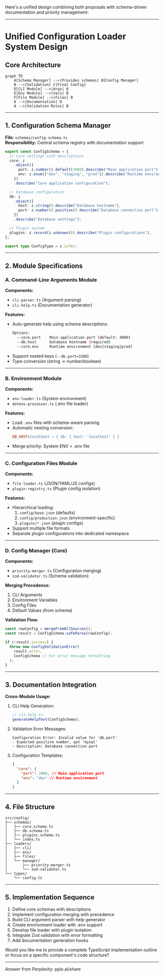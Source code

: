 Here's a unified design combining both proposals with schema-driven documentation and priority management:

---

# Unified Configuration Loader System Design

## Core Architecture

```mermaid
graph TD
    A[Schema Manager] -->|Provides schemas| B[Config Manager]
    B -->|Validation| C[Final Config]
    D[CLI Module] -->|Args| B
    E[Env Module] -->|Vars| B
    F[File Module] -->|Files| B
    A -->|Documentation| D
    A -->|Validation Rules| B
```

---

## 1. Configuration Schema Manager

**File:** `schemas/config-schema.ts`  
**Responsibility:** Central schema registry with documentation support

```ts
export const ConfigSchema = {
  // Core settings with descriptions
  core: z
    .object({
      port: z.number().default(3000).describe("Main application port"),
      env: z.enum(["dev", "staging", "prod"]).describe("Runtime environment"),
    })
    .describe("Core application configuration"),

  // Database configuration
  db: z
    .object({
      host: z.string().describe("Database hostname"),
      port: z.number().positive().describe("Database connection port"),
    })
    .describe("Database settings"),

  // Plugin system
  plugins: z.record(z.unknown()).describe("Plugin configurations"),
};

export type ConfigType = z.infer;
```

---

## 2. Module Specifications

### A. Command-Line Arguments Module

**Components:**

- `cli-parser.ts` (Argument parsing)
- `cli-help.ts` (Documentation generator)

**Features:**

- Auto-generate help using schema descriptions:
  ```bash
  Options:
    --core.port    Main application port (default: 3000)
    --db.host      Database hostname (required)
    --core.env     Runtime environment [dev|staging|prod]
  ```
- Support nested keys (`--db.port=3306`)
- Type conversion (string → number/boolean)

---

### B. Environment Module

**Components:**

- `env-loader.ts` (System environment)
- `dotenv-processor.ts` (.env file loader)

**Features:**

- Load `.env` files with schema-aware parsing
- Automatic nesting conversion:
  ```ini
  DB_HOST=localhost → { db: { host: 'localhost' } }
  ```
- Merge priority: System ENV > .env file

---

### C. Configuration Files Module

**Components:**

- `file-loader.ts` (JSON/YAML/JS configs)
- `plugin-registry.ts` (Plugin config isolation)

**Features:**

- Hierarchical loading:
  1. `config/base.json` (defaults)
  2. `config/production.json` (environment-specific)
  3. `plugins/*.json` (plugin configs)
- Support multiple file formats
- Separate plugin configurations into dedicated namespace

---

### D. Config Manager (Core)

**Components:**

- `priority-merger.ts` (Configuration merging)
- `zod-validator.ts` (Schema validation)

**Merging Precedence:**

1. CLI Arguments
2. Environment Variables
3. Config Files
4. Default Values (from schema)

**Validation Flow:**

```ts
const rawConfig = mergeFromAllSources();
const result = ConfigSchema.safeParse(rawConfig);

if (!result.success) {
  throw new ConfigValidationError(
    result.error,
    ConfigSchema // For error message formatting
  );
}
```

---

## 3. Documentation Integration

**Cross-Module Usage:**

1. CLI Help Generation:
   ```ts
   // cli-help.ts
   generateHelpText(ConfigSchema);
   ```
2. Validation Error Messages:

   ```
   Configuration Error: Invalid value for 'db.port'
   - Expected positive number, got 'mysql'
   - Description: Database connection port
   ```

3. Configuration Templates:
   ```json
   {
     "core": {
       "port": 3000, // Main application port
       "env": "dev" // Runtime environment
     }
   }
   ```

---

## 4. File Structure

```
src/config/
├── schemas/
│   ├── core.schema.ts
│   ├── db.schema.ts
│   ├── plugins.schema.ts
│   └── index.ts
├── loaders/
│   ├── cli/
│   ├── env/
│   ├── files/
│   └── manager/
│       ├── priority-merger.ts
│       └── zod-validator.ts
└── types/
    └── config.ts
```

---

## 5. Implementation Sequence

1. Define core schemas with descriptions
2. Implement configuration merging with precedence
3. Build CLI argument parser with help generator
4. Create environment loader with .env support
5. Develop file loader with plugin isolation
6. Integrate Zod validation with error formatting
7. Add documentation generation hooks

Would you like me to provide a complete TypeScript implementation outline or focus on a specific component's code structure?

---

Answer from Perplexity: pplx.ai/share
